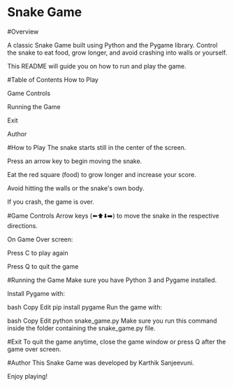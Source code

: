 # Snake Game


#Overview

A classic Snake Game built using Python and the Pygame library. Control the snake to eat food, grow longer, and avoid crashing into walls or yourself.

This README will guide you on how to run and play the game.

#Table of Contents
How to Play

Game Controls

Running the Game

Exit

Author

#How to Play
The snake starts still in the center of the screen.

Press an arrow key to begin moving the snake.

Eat the red square (food) to grow longer and increase your score.

Avoid hitting the walls or the snake's own body.

If you crash, the game is over.

#Game Controls
Arrow keys (⬅️⬆️⬇️➡️) to move the snake in the respective directions.

On Game Over screen:

Press C to play again

Press Q to quit the game

#Running the Game
Make sure you have Python 3 and Pygame installed.

Install Pygame with:

bash
Copy
Edit
pip install pygame
Run the game with:

bash
Copy
Edit
python snake_game.py
Make sure you run this command inside the folder containing the snake_game.py file.

#Exit
To quit the game anytime, close the game window or press Q after the game over screen.

#Author
This Snake Game was developed by Karthik Sanjeevuni.

Enjoy playing!
